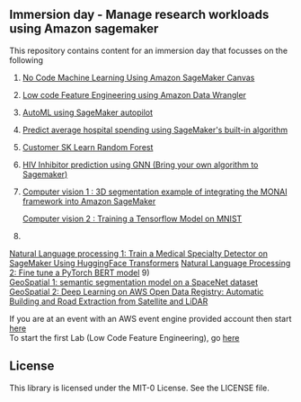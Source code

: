 ## Immersion day - Manage research workloads using Amazon sagemaker

This repository contains content for an immersion day that focusses on the following

1) [No Code Machine Learning Using Amazon SageMaker Canvas](1.%20No_Code_ML_Using_SageMaker_Canvas/Readme.md)
2) [Low code Feature Engineering using Amazon Data Wrangler](2.%20AutoML_Using_SageMaker_Pilot/README.md)    
   
3) [AutoML using SageMaker autopilot]( 3.%20Low_Code_Feature_Engineering_Using_Amazon_Data_Wrangler/README.md )  
4) [Predict average hospital spending using SageMaker's built-in algorithm](4.%20Hiv_Inhibitor_Prediction_DGL/../README.md)
5) [Customer SK Learn Random Forest](5.%20Custom_SKLearn_Random_Forest/../README.md)
6) [HIV Inhibitor prediction using GNN (Bring your own algorithm to Sagemaker)](6.%20Computer_Vision/)
7) 
   [Computer vision 1 : 3D segmentation example of integrating the MONAI framework into Amazon SageMaker](7.%20Computer_Vision/Spleen_Segmentation_GPU/README.md)

   [Computer vision 2 : Training a Tensorflow Model on MNIST](7.%20Computer_Vision/mnist_cpu/get_started_mnist_train.ipynb)
8) 
   
   [Natural Language processing 1: Train a Medical Specialty Detector on SageMaker Using HuggingFace Transformers](8.%20Natural_Language_Processing/Classify_Medical_Specialty_NLP_Huggingface_Transformers_GPU/1_sagemaker_medical_specialty_using_transfomers.ipynb)
   [Natural Language Processing 2: Fine tune a PyTorch BERT model](8.%20Natural_Language_Processing/Bert_NLP_CPU/bert-sm-python-SDK.ipynb)
9)  
    [ GeoSpatial 1: semantic segmentation model on a SpaceNet dataset](9.%20Geospatial/amazon-sagemaker-satellite-imagery-segmentation/README.md)  
    [GeoSpatial 2: Deep Learning on AWS Open Data Registry: Automatic Building and Road Extraction from Satellite and LiDAR](9.%20Geospatial/aws-open-data-satellite-lidar-tutorial/README.md)


If you are at an event with an AWS event engine provided account then start [here](0.%20Setup/Readme.md)    
To start the first Lab (Low Code Feature Engineering), go [here](1.%20Low_Code_Feature_Engineering_Using_Amazon_Data_Wrangler/README.md) 

## License

This library is licensed under the MIT-0 License. See the LICENSE file.

